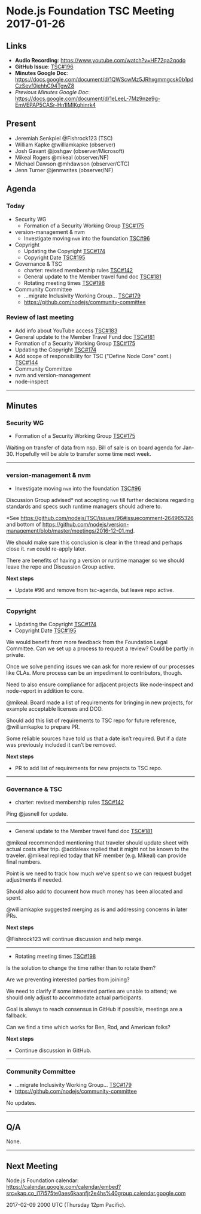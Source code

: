 # Node.js Foundation TSC Meeting 2017-01-26

## Links

* **Audio Recording**: <https://www.youtube.com/watch?v=HF72qa2qodo>
* **GitHub Issue**: [TSC#196](https://github.com/nodejs/TSC/issues/196)
* **Minutes Google Doc**:
  <https://docs.google.com/document/d/1QWScwMz5JRhxgmmgcsk0b1pdCzSevf0jehhC94TgwZ8>
* _Previous Minutes Google Doc_:
  <https://docs.google.com/document/d/1eLeeL-7Mz9nze9g-EmVEPAP5CASr-Hn1IMlKghinrk4>

## Present

* Jeremiah Senkpiel @Fishrock123 (TSC)
* William Kapke @williamkapke (observer)
* Josh Gavant @joshgav (observer/Microsoft)
* Mikeal Rogers @mikeal (observer/NF)
* Michael Dawson @mhdawson (observer/CTC)
* Jenn Turner @jennwrites (observer/NF)


## Agenda

### Today

* Security WG
  * Formation of a Security Working Group
    [TSC#175](https://github.com/nodejs/TSC/issues/175)
* version-management & nvm
  * Investigate moving `nvm` into the foundation
    [TSC#96](https://github.com/nodejs/TSC/issues/96)
* Copyright
  * Updating the Copyright
    [TSC#174](https://github.com/nodejs/TSC/issues/174)
  * Copyright Date
    [TSC#195](https://github.com/nodejs/TSC/issues/195)
* Governance & TSC
  * charter: revised membership rules
    [TSC#142](https://github.com/nodejs/TSC/pull/142)
  * General update to the Member travel fund doc
    [TSC#181](https://github.com/nodejs/TSC/pull/181)
  * Rotating meeting times
    [TSC#198](https://github.com/nodejs/TSC/issues/198)
* Community Committee
  * ...migrate Inclusivity Working Group...
    [TSC#179](https://github.com/nodejs/TSC/issues/179)
  * https://github.com/nodejs/community-committee

### Review of last meeting

* Add info about YouTube access
  [TSC#183](https://github.com/nodejs/TSC/pull/183)
* General update to the Member Travel Fund doc
  [TSC#181](https://github.com/nodejs/TSC/pull/181)
* Formation of a Security Working Group
  [TSC#175](https://github.com/nodejs/TSC/issues/175)
* Updating the Copyright
  [TSC#174](https://github.com/nodejs/TSC/issues/174)
* Add scope of responsibility for TSC ("Define Node Core" cont.)
  [TSC#144](https://github.com/nodejs/TSC/pull/144)
* Community Committee
* nvm and version-management
* node-inspect

---

## Minutes

### Security WG

* Formation of a Security Working Group
  [TSC#175](https://github.com/nodejs/TSC/issues/175)

Waiting on transfer of data from nsp. Bill of sale is on board agenda for
Jan-30. Hopefully will be able to transfer some time next week.

---

### version-management & nvm

* Investigate moving `nvm` into the foundation
  [TSC#96](https://github.com/nodejs/TSC/issues/96)

Discussion Group advised\* not accepting `nvm` till further decisions regarding
standards and specs such runtime managers should adhere to.

\*See https://github.com/nodejs/TSC/issues/96#issuecomment-264965326 and bottom
of
https://github.com/nodejs/version-management/blob/master/meetings/2016-12-01.md.

We should make sure this conclusion is clear in the thread and perhaps close it.
`nvm` could re-apply later.

There are benefits of having a version or runtime manager so we should leave the
repo and Discussion Group active.

**Next steps**

* Update #96 and remove from tsc-agenda, but leave repo active.

---

### Copyright

* Updating the Copyright
  [TSC#174](https://github.com/nodejs/TSC/issues/174)
* Copyright Date
  [TSC#195](https://github.com/nodejs/TSC/issues/195)

We would benefit from more feedback from the Foundation Legal Committee. Can we
set up a process to request a review? Could be partly in private.

Once we solve pending issues we can ask for more review of our processes like
CLAs. More process can be an impediment to contributors, though.

Need to also ensure compliance for adjacent projects like node-inspect and
node-report in addition to core.

@mikeal: Board made a list of requirements for bringing in new projects, for
example acceptable licenses and DCO.

Should add this list of requirements to TSC repo for future reference,
@williamkapke to prepare PR.

Some reliable sources have told us that a date isn’t required. But if a date was
previously included it can’t be removed.

**Next steps**

* PR to add list of requirements for new projects to TSC repo.

---

### Governance & TSC

* charter: revised membership rules
  [TSC#142](https://github.com/nodejs/TSC/pull/142)

Ping @jasnell for update.

---

* General update to the Member travel fund doc
  [TSC#181](https://github.com/nodejs/TSC/pull/181) 

@mikeal recommended mentioning that traveler should update sheet with actual
costs after trip. @addaleax replied that it might not be known to the traveler.
@mikeal replied today that NF member (e.g. Mikeal) can provide final numbers.

Point is we need to track how much we’ve spent so we can request budget
adjustments if needed.

Should also add to document how much money has been allocated and spent.

@williamkapke suggested merging as is and addressing concerns in later PRs.

**Next steps**

@Fishrock123 will continue discussion and help merge.

---

* Rotating meeting times
  [TSC#198](https://github.com/nodejs/TSC/issues/198)

Is the solution to change the time rather than to rotate them?

Are we preventing interested parties from joining?

We need to clarify if some interested parties are unable to attend; we should
only adjust to accommodate actual participants.

Goal is always to reach consensus in GitHub if possible, meetings are a
fallback.

Can we find a time which works for Ben, Rod, and American folks?

**Next steps**

* Continue discussion in GitHub.

---
### Community Committee

* ...migrate Inclusivity Working Group...
    [TSC#179](https://github.com/nodejs/TSC/issues/179)
* https://github.com/nodejs/community-committee

No updates.

---

## Q/A

None.

---
## Next Meeting

Node.js Foundation calendar:
<https://calendar.google.com/calendar/embed?src=kap.co_i17i575te0aes6kaanfjr2e4hs%40group.calendar.google.com>

2017-02-09 2000 UTC (Thursday 12pm Pacific).
